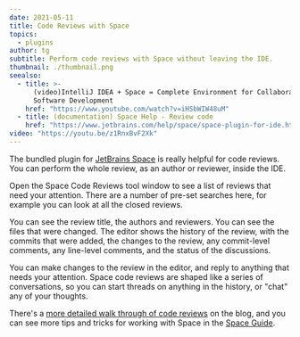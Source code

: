 ```yaml
---
date: 2021-05-11
title: Code Reviews with Space
topics:
  - plugins
author: tg
subtitle: Perform code reviews with Space without leaving the IDE.
thumbnail: ./thumbnail.png
seealso:
  - title: >-
      (video)IntelliJ IDEA + Space = Complete Environment for Collaborative
      Software Development
    href: "https://www.youtube.com/watch?v=iHSbWIW48uM"
  - title: (documentation) Space Help - Review code
    href: "https://www.jetbrains.com/help/space/space-plugin-for-ide.html#review-code"
video: "https://youtu.be/z1RnxBvF2Xk"
---
```


The bundled plugin for [JetBrains Space](https://www.jetbrains.com/space/) is really helpful for code reviews. You can perform the whole review, as an author or reviewer, inside the IDE.

Open the Space Code Reviews tool window to see a list of reviews that need your attention. There are a number of pre-set searches here, for example you can look at all the closed reviews.

You can see the review title, the authors and reviewers. You can see the files that were changed. The editor shows the history of the review, with the commits that were added, the changes to the review, any commit-level comments, any line-level comments, and the status of the discussions.

You can make changes to the review in the editor, and reply to anything that needs your attention. Space code reviews are shaped like a series of conversations, so you can start threads on anything in the history, or "chat" any of your thoughts.

There's a [more detailed walk through of code reviews](https://blog.jetbrains.com/space/2021/04/07/space-code-reviews-in-intellij-idea-2021-1/) on the blog, and you can see more tips and tricks for working with Space in the [Space Guide](https://www.jetbrains.com/space/guide/).
